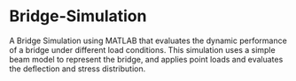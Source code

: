 # Bridge-Simulation
A Bridge Simulation using MATLAB that evaluates the dynamic performance of a bridge under different load conditions. This simulation uses a simple beam model to represent the bridge, and applies point loads and evaluates the deflection and stress distribution.
